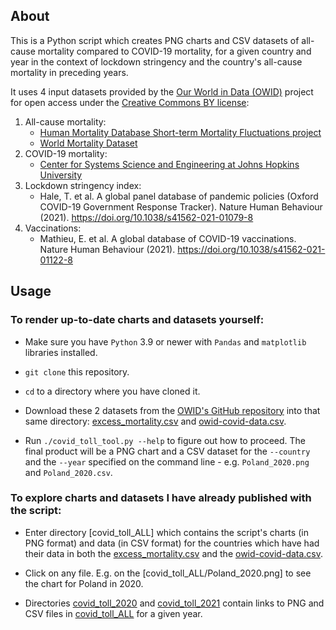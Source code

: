 ## About

This is a Python script which creates PNG charts and CSV datasets of all-cause mortality compared to COVID-19 mortality, 
for a given country and year in the context of lockdown stringency and the country's all-cause mortality in preceding
years.

It uses 4 input datasets provided by the [Our World in Data (OWID)](https://ourworldindata.org/) project for open access
under the [Creative Commons BY license](https://creativecommons.org/licenses/by/4.0/):

1. All-cause mortality:
   - [Human Mortality Database Short-term Mortality Fluctuations project](https://www.mortality.org)
   - [World Mortality Dataset](https://github.com/akarlinsky/world_mortality)
2. COVID-19 mortality:
   - [Center for Systems Science and Engineering at Johns Hopkins University](https://github.com/CSSEGISandData/COVID-19)
3. Lockdown stringency index:
   - Hale, T. et al. A global panel database of pandemic policies (Oxford COVID-19 Government Response Tracker). Nature
     Human Behaviour (2021). https://doi.org/10.1038/s41562-021-01079-8
4. Vaccinations:
   - Mathieu, E. et al. A global database of COVID-19 vaccinations. Nature Human Behaviour (2021).
     https://doi.org/10.1038/s41562-021-01122-8

## Usage

### To render up-to-date charts and datasets yourself:

- Make sure you have `Python` 3.9 or newer with `Pandas` and `matplotlib` libraries installed.

- `git clone` this repository.

- `cd` to a directory where you have cloned it.

- Download these 2 datasets from the [OWID's GitHub repository](https://github.com/owid/covid-19-data) into that same 
  directory: 
  [excess_mortality.csv](https://github.com/owid/covid-19-data/blob/master/public/data/excess_mortality/excess_mortality.csv)
  and [owid-covid-data.csv](https://github.com/owid/covid-19-data/blob/master/public/data/owid-covid-data.csv).

- Run `./covid_toll_tool.py --help` to figure out how to proceed. The final product will be a PNG chart and a CSV 
  dataset for the `--country` and the `--year` specified on the command line - e.g. `Poland_2020.png` and 
  `Poland_2020.csv`.

### To explore charts and datasets I have already published with the script:

- Enter directory [covid_toll_ALL] which contains the script's charts (in PNG format) and data (in CSV format) for the
  countries which have had their data in both the
  [excess_mortality.csv](https://github.com/owid/covid-19-data/blob/master/public/data/excess_mortality/excess_mortality.csv)
  and the [owid-covid-data.csv](https://github.com/owid/covid-19-data/blob/master/public/data/owid-covid-data.csv).
  
- Click on any file. E.g. on the [covid_toll_ALL/Poland_2020.png] to see the chart for Poland in 2020.

- Directories [covid_toll_2020](covid_toll_2020) and [covid_toll_2021](covid_toll_2021) contain links to PNG and CSV 
  files in [covid_toll_ALL](covid_toll_ALL) for a given year.
